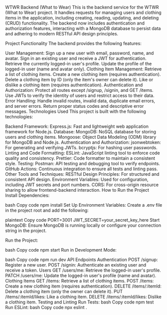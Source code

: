 WTWR Backend (What to Wear)
This is the backend service for the WTWR (What to Wear) project. It handles requests for managing users and clothing items in the application, including creating, reading, updating, and deleting (CRUD) functionality. The backend now includes authentication and authorization features, interacting with a MongoDB database to persist data and adhering to modern RESTful API design principles.

Project Functionality
The backend provides the following features:

User Management:
Sign up a new user with email, password, name, and avatar.
Sign in an existing user and receive a JWT for authentication.
Retrieve the currently logged-in user's profile.
Update the profile of the logged-in user (name and avatar only).
Clothing Item Management:
Retrieve a list of clothing items.
Create a new clothing item (requires authentication).
Delete a clothing item by ID (only the item's owner can delete it).
Like or dislike a clothing item (requires authentication).
Authentication and Authorization:
Protect all routes except /signup, /signin, and GET /items.
Use JWTs to verify the identity of users and restrict access to their data.
Error Handling:
Handle invalid routes, invalid data, duplicate email errors, and server errors.
Return proper status codes and descriptive error messages.
Technologies Used
This project is built with the following technologies:

Backend Framework:
Express.js: Fast and lightweight web application framework for Node.js.
Database:
MongoDB: NoSQL database for storing users and clothing items.
Mongoose: Object Data Modeling (ODM) library for MongoDB and Node.js.
Authentication and Authorization:
jsonwebtoken: For generating and verifying JWTs.
bcryptjs: For hashing user passwords.
Linting and Code Formatting:
ESLint: JavaScript linting tool to enforce code quality and consistency.
Prettier: Code formatter to maintain a consistent style.
Testing:
Postman: API testing and debugging tool to verify endpoints.
GitHub Actions: Continuous integration to ensure all tests and linting pass.
Other Tools and Techniques:
RESTful Design Principles: For structured and consistent API design.
Environment Variables: Used for configuration, including JWT secrets and port numbers.
CORS: For cross-origin resource sharing to allow frontend-backend interaction.
How to Run the Project
Install Dependencies:

bash
Copy code
npm install
Set Up Environment Variables: Create a .env file in the project root and add the following:

plaintext
Copy code
PORT=3001
JWT_SECRET=your_secret_key_here
Start MongoDB: Ensure MongoDB is running locally or configure your connection string in the project.

Run the Project:

bash
Copy code
npm start
Run in Development Mode:

bash
Copy code
npm run dev
API Endpoints
Authentication
POST /signup: Register a new user.
POST /signin: Authenticate an existing user and receive a token.
Users
GET /users/me: Retrieve the logged-in user's profile.
PATCH /users/me: Update the logged-in user's profile (name and avatar).
Clothing Items
GET /items: Retrieve a list of clothing items.
POST /items: Create a new clothing item (requires authentication).
DELETE /items/:itemId: Delete a clothing item (only the owner can delete it).
PUT /items/:itemId/likes: Like a clothing item.
DELETE /items/:itemId/likes: Dislike a clothing item.
Testing and Linting
Run Tests:
bash
Copy code
npm test
Run ESLint:
bash
Copy code
npx eslint .

```

```
